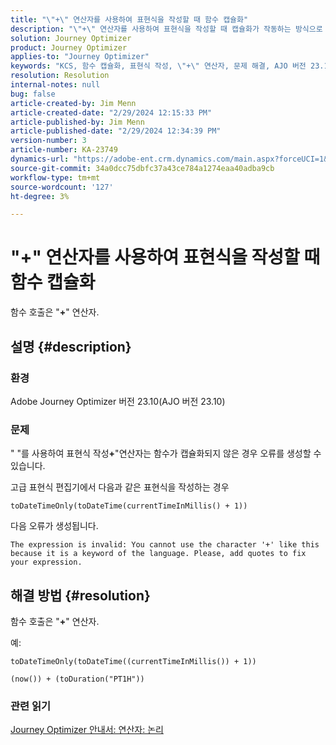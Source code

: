 ```yaml
---
title: "\"+\" 연산자를 사용하여 표현식을 작성할 때 함수 캡슐화"
description: "\"+\" 연산자를 사용하여 표현식을 작성할 때 캡슐화가 작동하는 방식으로 Adobe Journey Optimizer 버전 23.10에서 오류가 발생하지 않습니다."
solution: Journey Optimizer
product: Journey Optimizer
applies-to: "Journey Optimizer"
keywords: "KCS, 함수 캡슐화, 표현식 작성, \"+\" 연산자, 문제 해결, AJO 버전 23.10, Adobe Journey Optimizer 버전 23.10"
resolution: Resolution
internal-notes: null
bug: false
article-created-by: Jim Menn
article-created-date: "2/29/2024 12:15:33 PM"
article-published-by: Jim Menn
article-published-date: "2/29/2024 12:34:39 PM"
version-number: 3
article-number: KA-23749
dynamics-url: "https://adobe-ent.crm.dynamics.com/main.aspx?forceUCI=1&pagetype=entityrecord&etn=knowledgearticle&id=064c0037-fcd6-ee11-9079-6045bd006268"
source-git-commit: 34a0dcc75dbfc37a43ce784a1274eaa40adba9cb
workflow-type: tm+mt
source-wordcount: '127'
ht-degree: 3%

---
```


# &quot;+&quot; 연산자를 사용하여 표현식을 작성할 때 함수 캡슐화


함수 호출은 &quot;<b>+</b>&quot; 연산자.

## 설명 {#description}


### 환경

Adobe Journey Optimizer 버전 23.10(AJO 버전 23.10)

### 문제

&quot; &quot;를 사용하여 표현식 작성<b>+</b>&quot;연산자는 함수가 캡슐화되지 않은 경우 오류를 생성할 수 있습니다.

고급 표현식 편집기에서 다음과 같은 표현식을 작성하는 경우


```
toDateTimeOnly(toDateTime(currentTimeInMillis() + 1))
```


다음 오류가 생성됩니다.


```
The expression is invalid: You cannot use the character '+' like this because it is a keyword of the language. Please, add quotes to fix your expression.
```



## 해결 방법 {#resolution}


함수 호출은 &quot;<b>+</b>&quot; 연산자.

예:


```
toDateTimeOnly(toDateTime((currentTimeInMillis()) + 1))
```



```
(now()) + (toDuration("PT1H"))
```


### 관련 읽기

[Journey Optimizer 안내서: 연산자: 논리](https://experienceleague.adobe.com/docs/journey-optimizer/using/orchestrate-journeys/building-advanced-conditions-journeys/syntax/operators.html#%2B-2)
